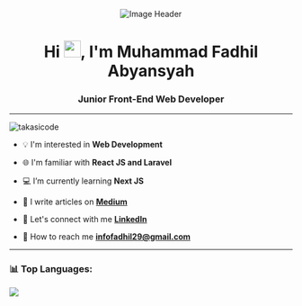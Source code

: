 <p align="center"><img src="https://user-images.githubusercontent.com/59575502/127335491-fdba1874-e943-4d3c-ab8c-678ffe22f8b8.png" alt="Image Header" ></p>

<h1 align="center">Hi <img src="https://raw.githubusercontent.com/MartinHeinz/MartinHeinz/master/wave.gif" width=30px>, I'm Muhammad Fadhil Abyansyah</h1>
<h3 align="center">Junior Front-End Web Developer</h3>

<hr/>

<p align="left">
 <img src="https://komarev.com/ghpvc/?username=takasicode&label=Views%20Profile&color=0e75b6&style=flat" alt="takasicode"/>
</p>

- 💡 I'm interested in **Web Development**

- 🌐 I'm familiar with **React JS and Laravel**

- 💻 I’m currently learning **Next JS**

- 📝 I write articles on **[Medium](https://medium.com/@fadhilabyansyah)**
 
- 🔗 Let's connect with me **[LinkedIn](https://www.linkedin.com/in/muhammad-fadhil-abyansyah/)**

- 📩 How to reach me **infofadhil29@gmail.com**

<hr/>

### 📊 Top Languages:
<p>
  <tr>
   <td><img src="https://github-readme-stats.vercel.app/api/top-langs/?username=takasicode&&layout=pie&langs_count=8&theme=radical&hide_border=true"></td>
  </tr>
</p>
